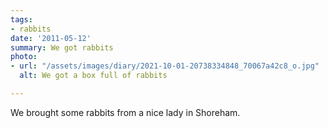 ```yaml
---
tags:
- rabbits
date: '2011-05-12'
summary: We got rabbits
photo:
- url: "/assets/images/diary/2021-10-01-20738334848_70067a42c8_o.jpg"
  alt: We got a box full of rabbits

---
```

We brought some rabbits from a nice lady in Shoreham. 